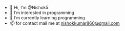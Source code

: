 - 👋 Hi, I’m @Nishok5
- 👀 I’m interested in programming
- 🌱 I’m currently learning programming
- 📫 for contact mail me at nishokkumar860@gmail.com

<!---
Nishok5/Nishok5 is a ✨ special ✨ repository because its `README.md` (this file) appears on your GitHub profile.
You can click the Preview link to take a look at your changes.
--->
